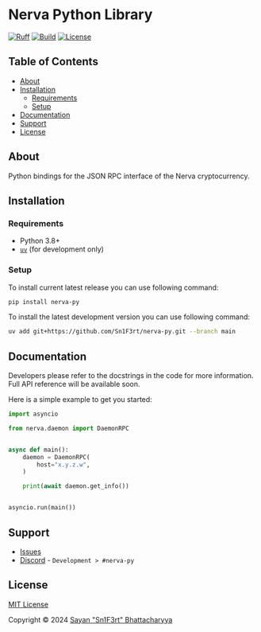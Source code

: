 # Nerva Python Library

[![Ruff](https://github.com/Sn1F3rt/nerva-py/actions/workflows/ruff.yml/badge.svg)](https://github.com/Sn1F3rt/nerva-py/actions/workflows/ruff.yml)
[![Build](https://github.com/Sn1F3rt/nerva-py/actions/workflows/build.yml/badge.svg)](https://github.com/Sn1F3rt/nerva-py/actions/workflows/build.yml)
[![License](https://img.shields.io/github/license/Sn1F3rt/nerva-py)](LICENSE)

## Table of Contents

- [About](#about)
- [Installation](#installation)
    * [Requirements](#requirements)
    * [Setup](#setup)
- [Documentation](#documentation)
- [Support](#support)
- [License](#license)

## About

Python bindings for the JSON RPC interface of the Nerva cryptocurrency.

## Installation

### Requirements

- Python 3.8+
- [`uv`](https://docs.astral.sh/uv/) (for development only)

### Setup

To install current latest release you can use following command:
```sh
pip install nerva-py
```

To install the latest development version you can use following command:
```sh
uv add git+https://github.com/Sn1F3rt/nerva-py.git --branch main
```

## Documentation

Developers please refer to the docstrings in the code for more information. Full API reference will be available soon.

Here is a simple example to get you started:

```python
import asyncio

from nerva.daemon import DaemonRPC


async def main():
    daemon = DaemonRPC(
        host="x.y.z.w",
    )

    print(await daemon.get_info())


asyncio.run(main())
```

## Support

- [Issues](https://github.com/Sn1F3rt/nerva-py/issues)
- [Discord](https://discord.gg/ufysfvcFwe) - `Development > #nerva-py`

## License

[MIT License](LICENSE)

Copyright &copy; 2024 [Sayan "Sn1F3rt" Bhattacharyya](https://sn1f3rt.dev)
